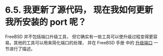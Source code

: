 # 6.5. 我更新了源代码， 现在我如何更新我所安装的 port 呢？

FreeBSD 并不包括端口升级工具， 但它确实有一些工具可以使升级过程变得更容易。其他的工具可以用来简化端口的处理， 并在 FreeBSD 手册 中的 [升级端口](https://docs.freebsd.org/en/books/handbook/#ports-using) 一节进行了描述。
